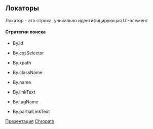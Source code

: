## Локаторы

Локатор - это строка, уникально идентифицирующая UI-элемент


#### Стратегии поиска

- By.id

- By.cssSelector

- By.xpath

- By.className

- By.name

- By.linkText

- By.tagName

- By.partialLinkText

[Презентация](https://docs.google.com/presentation/d/1FsMWpHGkMu5TGW9Un6DHpDJ23oRCLuzi/edit?usp=share_link&ouid=100462493827587974016&rtpof=true&sd=true)
[Chropath](https://chrome.google.com/webstore/detail/chropath/ljngjbnaijcbncmcnjfhigebomdlkcjo)